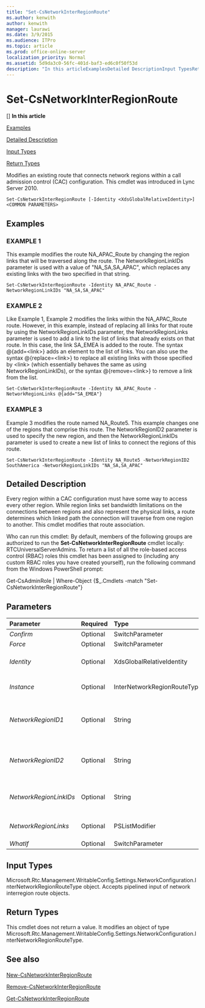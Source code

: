```yaml
---
title: "Set-CsNetworkInterRegionRoute"
ms.author: kenwith
author: kenwith
manager: laurawi
ms.date: 3/9/2015
ms.audience: ITPro
ms.topic: article
ms.prod: office-online-server
localization_priority: Normal
ms.assetid: 5d9da3c0-56fc-401d-baf3-ed6c0f50f53d
description: "In this articleExamplesDetailed DescriptionInput TypesReturn Types"
---
```


# Set-CsNetworkInterRegionRoute
[]
 **In this article**
  
[Examples](#sectionSection0)
  
[Detailed Description](#sectionSection1)
  
[Input Types](#sectionSection2)
  
[Return Types](#sectionSection3)
  
Modifies an existing route that connects network regions within a call admission control (CAC) configuration. This cmdlet was introduced in Lync Server 2010.
  
```
Set-CsNetworkInterRegionRoute [-Identity <XdsGlobalRelativeIdentity>] <COMMON PARAMETERS>
```

## Examples
<a name="sectionSection0"> </a>

### EXAMPLE 1

This example modifies the route NA_APAC_Route by changing the region links that will be traversed along the route. The NetworkRegionLinkIDs parameter is used with a value of "NA_SA,SA_APAC", which replaces any existing links with the two specified in that string.
  
```
Set-CsNetworkInterRegionRoute -Identity NA_APAC_Route -NetworkRegionLinkIDs "NA_SA,SA_APAC"
```

### EXAMPLE 2

Like Example 1, Example 2 modifies the links within the NA_APAC_Route route. However, in this example, instead of replacing all links for that route by using the NetworkRegionLinkIDs parameter, the NetworkRegionLinks parameter is used to add a link to the list of links that already exists on that route. In this case, the link SA_EMEA is added to the route. The syntax @{add=\<link\>} adds an element to the list of links. You can also use the syntax @{replace=\<link\>} to replace all existing links with those specified by \<link\> (which essentially behaves the same as using NetworkRegionLinkIDs), or the syntax @{remove=\<link\>} to remove a link from the list.
  
```
Set-CsNetworkInterRegionRoute -Identity NA_APAC_Route -NetworkRegionLinks @{add="SA_EMEA"}
```

### EXAMPLE 3

Example 3 modifies the route named NA_Route5. This example changes one of the regions that comprise this route. The NetworkRegionID2 parameter is used to specify the new region, and then the NetworkRegionLinkIDs parameter is used to create a new list of links to connect the regions of this route.
  
```
Set-CsNetworkInterRegionRoute -Identity NA_Route5 -NetworkRegionID2 SouthAmerica -NetworkRegionLinkIDs "NA_SA,SA_APAC"
```

## Detailed Description
<a name="sectionSection1"> </a>

Every region within a CAC configuration must have some way to access every other region. While region links set bandwidth limitations on the connections between regions and also represent the physical links, a route determines which linked path the connection will traverse from one region to another. This cmdlet modifies that route association.
  
Who can run this cmdlet: By default, members of the following groups are authorized to run the **Set-CsNetworkInterRegionRoute** cmdlet locally: RTCUniversalServerAdmins. To return a list of all the role-based access control (RBAC) roles this cmdlet has been assigned to (including any custom RBAC roles you have created yourself), run the following command from the Windows PowerShell prompt: 
  
Get-CsAdminRole | Where-Object {$_.Cmdlets -match "Set-CsNetworkInterRegionRoute"}
  
## Parameters
<a name="sectionSection1"> </a>

|**Parameter**|**Required**|**Type**|**Description**|
|:-----|:-----|:-----|:-----|
| _Confirm_ <br/> |Optional  <br/> |SwitchParameter  <br/> |Prompts you for confirmation before executing the command.  <br/> |
| _Force_ <br/> |Optional  <br/> |SwitchParameter  <br/> |Suppresses any confirmation prompts that would otherwise be displayed before making changes.  <br/> |
| _Identity_ <br/> |Optional  <br/> |XdsGlobalRelativeIdentity  <br/> |The unique identifier for the network region route you want to modify. Network region routes are created only at the global scope, so this identifier does not need to specify a scope. Instead, it contains a string that is a unique name that identifies that route.  <br/> |
| _Instance_ <br/> |Optional  <br/> |InterNetworkRegionRouteType  <br/> |An object reference to an existing region route. This object must be of type Microsoft.Rtc.Management.WritableConfig.Settings.NetworkConfiguration.InterNetworkRegionRouteType, which can be retrieved by calling the **Get-CsNetworkInterRegionRoute** cmdlet.  <br/> |
| _NetworkRegionID1_ <br/> |Optional  <br/> |String  <br/> |The Identity (NetworkRegionID) of one of the two regions connected through this route. The value passed to this parameter must be a different region from the value of the NetworkRegionID2 parameter. (In other words, you can't route a region to itself.) In addition, the combination of NetworkRegionID1 and NetworkRegionID2 must be unique (for example, you can't have two routes defined that connect NorthAmerica and EMEA).  <br/> |
| _NetworkRegionID2_ <br/> |Optional  <br/> |String  <br/> |The Identity (NetworkRegionID) of one of the two regions connected through this route. The value passed to this parameter must be a different region from the value of the NetworkRegionID1 parameter. (In other words, you can't route a region to itself.) In addition, the combination of NetworkRegionID1 and NetworkRegionID2 must be unique (for example, you can't have two routes defined that connect NorthAmerica and EMEA).  <br/> |
| _NetworkRegionLinkIDs_ <br/> |Optional  <br/> |String  <br/> |Allows you to specify all the links for this route as a string of comma-separated values. The values are the identities (NetworkRegionLinkIDs) of the region links. If you enter values for both NetworkRegionLinkIDs and NetworkRegionLinks, NetworkRegionLinkIDs will be ignored. Any links modified using this parameter will replace all existing links in the route.  <br/> |
| _NetworkRegionLinks_ <br/> |Optional  <br/> |PSListModifier  <br/> |A list object containing the identities (NetworkRegionLinkIDs) of the region links that apply to this route. For this cmdlet, this parameter differs from the NetworkRegionLinkIDs in that in addition to allowing you to replace all existing links for this route, you can also add or remove individual links.  <br/> |
| _WhatIf_ <br/> |Optional  <br/> |SwitchParameter  <br/> |Describes what would happen if you executed the command without actually executing the command.  <br/> |
   
## Input Types
<a name="sectionSection2"> </a>

Microsoft.Rtc.Management.WritableConfig.Settings.NetworkConfiguration.InterNetworkRegionRouteType object. Accepts pipelined input of network interregion route objects.
  
## Return Types
<a name="sectionSection3"> </a>

This cmdlet does not return a value. It modifies an object of type Microsoft.Rtc.Management.WritableConfig.Settings.NetworkConfiguration.InterNetworkRegionRouteType.
  
## See also
<a name="sectionSection3"> </a>

#### 

[New-CsNetworkInterRegionRoute](new-csnetworkinterregionroute.md)
  
[Remove-CsNetworkInterRegionRoute](remove-csnetworkinterregionroute.md)
  
[Get-CsNetworkInterRegionRoute](get-csnetworkinterregionroute.md)

